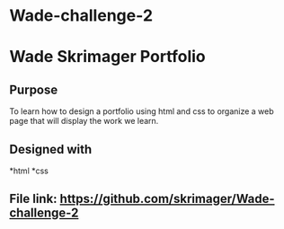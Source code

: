 # Wade-challenge-2
# Wade Skrimager Portfolio

## Purpose
To learn how to design a portfolio using html and css to organize a web page that will display the 
work we learn.

## Designed with 
*html
*css

## File link:  https://github.com/skrimager/Wade-challenge-2
